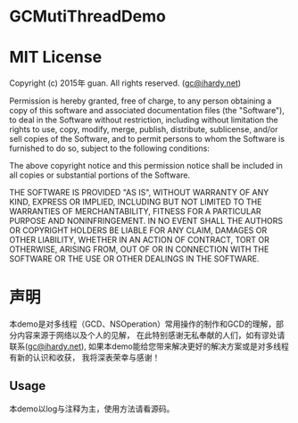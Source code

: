 # GCMutiThreadDemo

# MIT License
Copyright (c) 2015年 guan. All rights reserved. (gc@ihardy.net)

Permission is hereby granted, free of charge, to any person obtaining a copy
of this software and associated documentation files (the "Software"), to deal
in the Software without restriction, including without limitation the rights
to use, copy, modify, merge, publish, distribute, sublicense, and/or sell
copies of the Software, and to permit persons to whom the Software is
furnished to do so, subject to the following conditions:

The above copyright notice and this permission notice shall be included in
all copies or substantial portions of the Software.

THE SOFTWARE IS PROVIDED "AS IS", WITHOUT WARRANTY OF ANY KIND, EXPRESS OR
IMPLIED, INCLUDING BUT NOT LIMITED TO THE WARRANTIES OF MERCHANTABILITY,
FITNESS FOR A PARTICULAR PURPOSE AND NONINFRINGEMENT. IN NO EVENT SHALL THE
AUTHORS OR COPYRIGHT HOLDERS BE LIABLE FOR ANY CLAIM, DAMAGES OR OTHER
LIABILITY, WHETHER IN AN ACTION OF CONTRACT, TORT OR OTHERWISE, ARISING FROM,
OUT OF OR IN CONNECTION WITH THE SOFTWARE OR THE USE OR OTHER DEALINGS IN
THE SOFTWARE.

# 声明
本demo是对多线程（GCD、NSOperation）常用操作的制作和GCD的理解，部分内容来源于网络以及个人的见解，
在此特别感谢无私奉献的人们，如有谬处请联系(gc@ihardy.net), 如果本demo能给您带来解决更好的解决方案或是对多线程有新的认识和收获，
我将深表荣幸与感谢！

## Usage

本demo以log与注释为主，使用方法请看源码。
